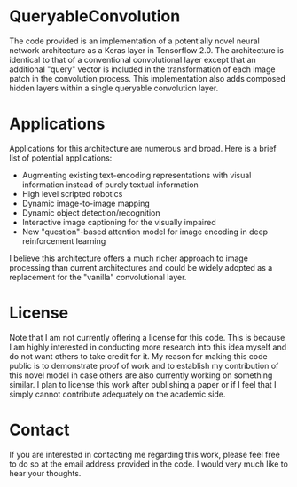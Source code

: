 # QueryableConvolution
The code provided is an implementation of a potentially novel neural network architecture as a Keras layer in Tensorflow 2.0. The architecture is identical to that of a conventional convolutional layer except that an additional "query" vector is included in the transformation of each image patch in the convolution process. This implementation also adds composed hidden layers within a single queryable convolution layer.

# Applications
Applications for this architecture are numerous and broad. Here is a brief list of potential applications:
* Augmenting existing text-encoding representations with visual information instead of purely textual information
* High level scripted robotics
* Dynamic image-to-image mapping
* Dynamic object detection/recognition
* Interactive image captioning for the visually impaired
* New "question"-based attention model for image encoding in deep reinforcement learning

I believe this architecture offers a much richer approach to image processing than current architectures and could be widely adopted as a replacement for the "vanilla" convolutional layer.

# License
Note that I am not currently offering a license for this code. This is because I am highly interested in conducting more research into this idea myself and do not want others to take credit for it. My reason for making this code public is to demonstrate proof of work and to establish my contribution of this novel model in case others are also currently working on something similar. I plan to license this work after publishing a paper or if I feel that I simply cannot contribute adequately on the academic side.

# Contact
If you are interested in contacting me regarding this work, please feel free to do so at the email address provided in the code. I would very much like to hear your thoughts.
